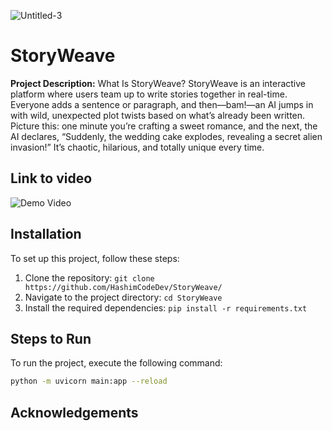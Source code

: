 ![Untitled-3](https://github.com/user-attachments/assets/f8416d90-40a6-4cfc-81e4-bca2ccf36202)

# **StoryWeave**

**Project Description:**
What Is StoryWeave?
StoryWeave is an interactive platform where users team up to write stories together in real-time. Everyone adds a sentence or paragraph, and then—bam!—an AI jumps in with wild, unexpected plot twists based on what’s already been written. Picture this: one minute you’re crafting a sweet romance, and the next, the AI declares, “Suddenly, the wedding cake explodes, revealing a secret alien invasion!” It’s chaotic, hilarious, and totally unique every time.

## **Link to video**

![Demo Video](https://drive.google.com/file/d/1MVkfO9Egz7OYMO5P1V_LLRtHLkTZutCb/view?usp=drivesdk)


## **Installation**

To set up this project, follow these steps:

1. Clone the repository: `git clone https://github.com/HashimCodeDev/StoryWeave/`
2. Navigate to the project directory: `cd StoryWeave`
3. Install the required dependencies: `pip install -r requirements.txt`

## **Steps to Run**

To run the project, execute the following command:

```bash
python -m uvicorn main:app --reload
```

## **Acknowledgements**
